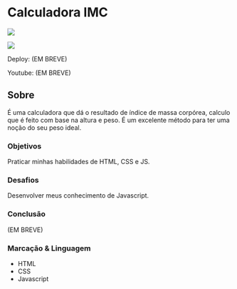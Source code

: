 # Calculadora IMC
 
![](./)

![](./)

Deploy: (EM BREVE)

Youtube: (EM BREVE)

## Sobre

É uma calculadora que dá o resultado de índice de massa corpórea, calculo que é feito com base na altura e peso. É um excelente método para ter uma noção do seu peso ideal.

### Objetivos

Praticar minhas habilidades de HTML, CSS e JS.

### Desafios

Desenvolver meus conhecimento de Javascript.

### Conclusão

(EM BREVE)

### Marcação & Linguagem

- HTML
- CSS
- Javascript
